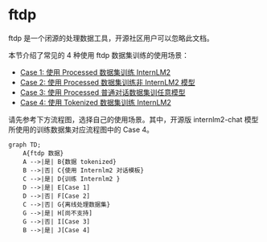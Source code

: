 # ftdp

ftdp 是一个闭源的处理数据工具，开源社区用户可以忽略此文档。

本节介绍了常见的 4 种使用 ftdp 数据集训练的使用场景：

- [Case 1: 使用 Processed 数据集训练 InternLM2](Case1.rst)
- [Case 2: 使用 Processed 数据集训练非 InternLM2 模型](Case2.rst)
- [Case 3: 使用 Processed 普通对话数据集训任意模型](Case3.rst)
- [Case 4: 使用 Tokenized 数据集训练 InternLM2](Case4.rst)

请先参考下方流程图，选择自己的使用场景。其中，开源版 internlm2-chat 模型所使用的训练数据集对应流程图中的 Case 4。

```mermaid
graph TD;
    A{ftdp 数据}
    A -->|是| B{数据 tokenized}
    B -->|否| C{使用 Internlm2 对话模板}
    C -->|是| D{训练 Internlm2 }
    D -->|是| E[Case 1]
    D -->|否| F[Case 2]
    C -->|否| G{离线处理数据集}
    G -->|是| H[尚不支持]
    G -->|否| I[Case 3]
    B -->|是| J[Case 4]
```
